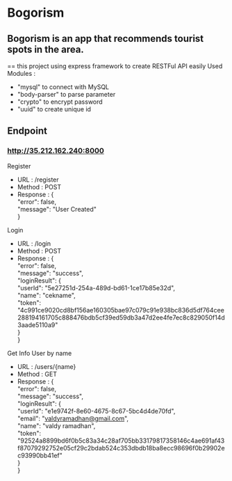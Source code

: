 # Bogorism
## Bogorism is an app that recommends tourist spots in the area.
==
this project using express framework to create RESTFul API easily
Used Modules :
- "mysql" to connect with MySQL 
- "body-parser" to parse parameter
- "crypto" to encrypt password
- "uuid" to create unique id

## Endpoint
### http://35.212.162.240:8000

Register
- URL : /register
- Method : POST
- Response : 
{<br>
  "error": false,<br>
  "message": "User Created"<br>
 }<br>

Login
- URL : /login
- Method : POST
- Response :
{<br>
    "error": false,<br>
    "message": "success",<br>
    "loginResult": {<br>
        "userId": "5e27251d-254a-489d-bd61-1ce17b85e32d",<br>
        "name": "cekname",<br>
        "token": "4c991ce9020cd8bf156ae160305bae97c079c91e938bc836d5df764cee288194161705c888476bdb5cf39ed59db3a47d2ee4fe7ec8c829050f14d3aade5110a9"<br>
    }<br>
}<br>

Get Info User by name
- URL : /users/{name}
- Method : GET
- Response :
{<br>
    "error": false,<br>
    "message": "success",<br>
    "loginResult": {<br>
        "userId": "e1e9742f-8e60-4675-8c67-5bc4d4de70fd",<br>
        "email": "valdyramadhan@gmail.com",<br>
        "name": "valdy ramadhan",<br>
        "token": "92524a8899bd6f0b5c83a34c28af705bb33179817358146c4ae691af43f87079292752e05cf29c2bdab524c353dbdb18ba8ecc98696f0b29902ec93990bb41ef"<br>
        }<br>
}<br>